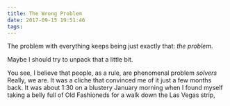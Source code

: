 ```yaml
---
title: The Wrong Problem
date: 2017-09-15 19:51:46
tags:
---
```

The problem with everything keeps being just exactly that:  *the problem*.  

Maybe I should try to unpack that a little bit.

You see, I believe that people, as a rule, are phenomenal problem *solvers*  Really, we are.  It was a cliche that convinced me of it just a few months back.  It was about 1:30 on a blustery January morning when I found myself taking a belly full of Old Fashioneds for a walk down the Las Vegas strip, 
